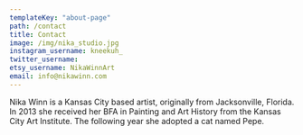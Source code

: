 ```yaml
---
templateKey: "about-page"
path: /contact
title: Contact
image: /img/nika_studio.jpg
instagram_username: kneekuh_
twitter_username:
etsy_username: NikaWinnArt
email: info@nikawinn.com
---
```


Nika Winn is a Kansas City based artist, originally from Jacksonville, Florida. In 2013 she received her BFA in Painting and Art History from the Kansas City Art Institute. The following year she adopted a cat named Pepe.
